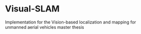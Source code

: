 # Visual-SLAM
Implementation for the Vision-based localization and mapping for unmanned aerial vehicles master thesis 
